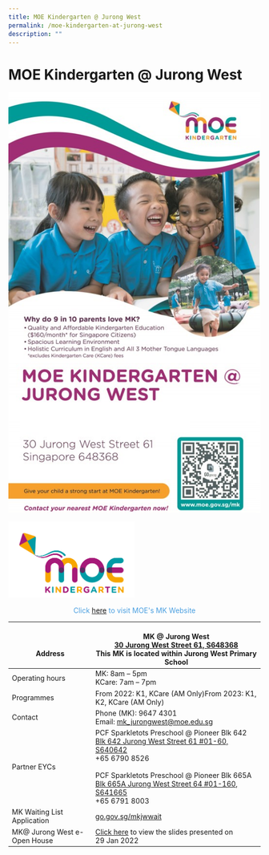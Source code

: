 ```yaml
---
title: MOE Kindergarten @ Jurong West
permalink: /moe-kindergarten-at-jurong-west
description: ""
---
```

# MOE Kindergarten @ Jurong West
![](/images/Moe%20kindergarten@Jurong%20west/MK.jpg)

<img src="/images/Moe%20kindergarten@Jurong%20west/MOE%20Kindergarten%20Logo.jpg"
     style="width:50%" class = "center">

<p style = "text-align: center; color: #4a9fe0"> Click <a href="https://moe.gov.sg/preschool/moe-kindergarten/" target = "_blank">here</a> to visit MOE's MK Website
	
<table>
<thead>
  <tr>
    <th><br><br>Address</th>
    <th><br>MK @ Jurong West<br><a href="https://www.google.com/maps/place/30%20Jurong%20West%20Street%2061">30 Jurong West Street 61, S648368</a><br>This MK is located within Jurong West Primary School</th>
  </tr>
</thead>
<tbody>
  <tr>
    <td>Operating hours</td>
    <td>MK: 8am – 5pm<br>KCare: 7am – 7pm</td>
  </tr>
  <tr>
    <td>Programmes </td>
    <td>From 2022: K1, KCare (AM Only)From 2023: K1, K2, KCare (AM Only)</td>
  </tr>
  <tr>
    <td> Contact</td>
    <td>Phone (MK): 9647 4301<br>Email: <a href="mailto:mk_jurongwest@moe.edu.sg">mk_jurongwest@moe.edu.sg</a>   </td>
  </tr>
  <tr>
    <td> Partner EYCs</td>
    <td>PCF Sparkletots Preschool @ Pioneer Blk 642<br><a href="https://www.google.com/maps/place/Blk%20642%20Jurong%20West%20Street%2061%20#01-60,%20S640642">Blk 642 Jurong West Street 61 #01-60, S640642</a><br>+65 6790 8526 <br><br>PCF Sparkletots Preschool @ Pioneer Blk 665A<br><a href="https://www.google.com/maps/place/Blk%20665A%20Jurong%20West%20Street%2064%20#01-160,%20S641665">Blk 665A Jurong West Street 64 #01-160, S641665</a><br>+65 6791 8003</td>
  </tr>
  <tr>
    <td>MK Waiting List Application </td>
    <td><a href="http://go.gov.sg/mkjwwait">go.gov.sg/mkjwwait </a></td>
  </tr>
  <tr>
    <td> MK@ Jurong West e-Open House</td>
    <td><a href="https://jurongwestpri.moe.edu.sg/qql/slot/u363/2022/MKJW%20OPEN%20HOUSE%202022.pdf">Click here</a> to view the slides presented on<br>29 Jan 2022</td>
  </tr>
</tbody>
</table>